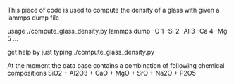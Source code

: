 This piece of code is used to compute the density of a glass with given a lammps dump file

usage ./compute_glass_density.py  lammps.dump -O 1 -Si 2 -Al 3 -Ca 4 -Mg 5 ...

get help by just typing ./compute_glass_density.py

At the moment the data base contains a combination of following chemical compositions
SiO2 + Al2O3 + CaO + MgO + SrO + Na2O + P2O5

